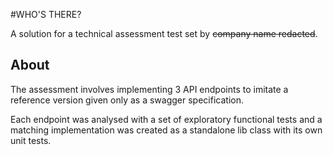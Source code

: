 #WHO'S THERE?

A solution for a technical assessment test set by ~~company name redacted~~.

## About

The assessment involves implementing 3 API endpoints to imitate a reference version
given only as a swagger specification. 

Each endpoint was analysed with a set of exploratory functional tests and a matching
implementation was created as a standalone lib class with its own unit tests.

